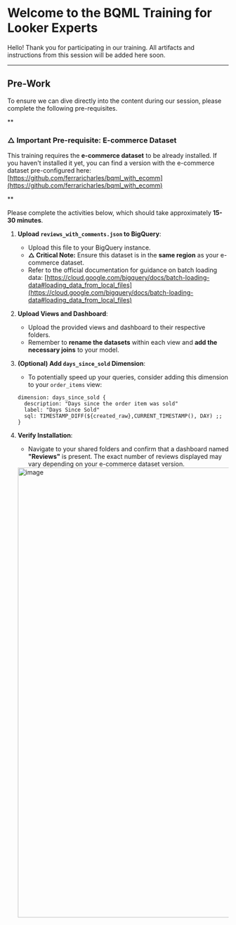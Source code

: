 # Welcome to the BQML Training for Looker Experts

Hello! Thank you for participating in our training. All artifacts and instructions from this session will be added here soon.

---

## Pre-Work

To ensure we can dive directly into the content during our session, please complete the following pre-requisites.

**

### $\triangle$ Important Pre-requisite: E-commerce Dataset

This training requires the **e-commerce dataset** to be already installed. If you haven't installed it yet, you can find a version with the e-commerce dataset pre-configured here: [https://github.com/ferraricharles/bqml_with_ecomm](https://github.com/ferraricharles/bqml_with_ecomm)

**

Please complete the activities below, which should take approximately **15-30 minutes**.

1.  **Upload `reviews_with_comments.json` to BigQuery**:
    * Upload this file to your BigQuery instance.
    * **$\triangle$ Critical Note:** Ensure this dataset is in the **same region** as your e-commerce dataset.
    * Refer to the official documentation for guidance on batch loading data: [https://cloud.google.com/bigquery/docs/batch-loading-data#loading_data_from_local_files](https://cloud.google.com/bigquery/docs/batch-loading-data#loading_data_from_local_files)

2.  **Upload Views and Dashboard**:
    * Upload the provided views and dashboard to their respective folders.
    * Remember to **rename the datasets** within each view and **add the necessary joins** to your model.

3.  **(Optional) Add `days_since_sold` Dimension**:
    * To potentially speed up your queries, consider adding this dimension to your `order_items` view:

    ```lookml
    dimension: days_since_sold {
      description: "Days since the order item was sold"
      label: "Days Since Sold"
      sql: TIMESTAMP_DIFF(${created_raw},CURRENT_TIMESTAMP(), DAY) ;;
    }
    ```

4.  **Verify Installation**:
    * Navigate to your shared folders and confirm that a dashboard named **"Reviews"** is present. The exact number of reviews displayed may vary depending on your e-commerce dataset version.

    <img width="1021" alt="image" src="https://github.com/user-attachments/assets/1043b4c2-2fe8-4883-9ed4-a93c760f95d0" />
